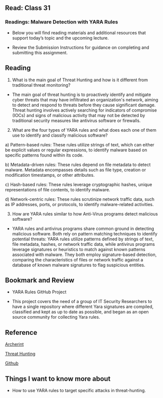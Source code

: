 ## Read: Class 31

### Readings: Malware Detection with YARA Rules

- Below you will find reading materials and additional resources that support today’s topic and the upcoming lecture.

- Review the Submission Instructions for guidance on completing and submitting this assignment.

## Reading

1. What is the main goal of Threat Hunting and how is it different from traditional threat monitoring?
 
- The main goal of threat hunting is to proactively identify and mitigate cyber threats that may have infiltrated an organization's network, aiming to detect and respond to threats before they cause significant damage. Threat hunting involves actively searching for indicators of compromise (IOCs) and signs of malicious activity that may not be detected by traditional security measures like antivirus software or firewalls.

2. What are the four types of YARA rules and what does each one of them use to identify and classify malicious software?

a) Pattern-based rules: These rules utilize strings of text, which can either be explicit values or regular expressions, to identify malware based on specific patterns found within its code.

b) Metadata-driven rules: These rules depend on file metadata to detect malware. Metadata encompasses details such as file type, creation or modification timestamps, or other attributes.

c) Hash-based rules: These rules leverage cryptographic hashes, unique representations of file contents, to identify malware.

d) Network-centric rules: These rules scrutinize network traffic data, such as IP addresses, ports, or protocols, to identify malware-related activities. 

3. How are YARA rules similar to how Anti-Virus programs detect malicious software?

- YARA rules and antivirus programs share common ground in detecting malicious software. Both rely on pattern matching techniques to identify potential threats: YARA rules utilize patterns defined by strings of text, file metadata, hashes, or network traffic data, while antivirus programs leverage signatures or heuristics to match against known patterns associated with malware. They both employ signature-based detection, comparing the characteristics of files or network traffic against a database of known malware signatures to flag suspicious entities. 

## Bookmark and Review

- YARA Rules GitHub Project

- This project covers the need of a group of IT Security Researchers to have a single repository where different Yara signatures are compiled, classified and kept as up to date as possible, and began as an open source community for collecting Yara rules.

## Reference

[Archerint](https://archerint.com/what-are-yara-rules/)

[Threat Hunting](https://www.geeksforgeeks.org/threat-hunting-using-yara/)

[Github](https://github.com/Yara-Rules/rules)

## Things I want to know more about

- How to use YARA rules to target specific attacks in threat-hunting.

